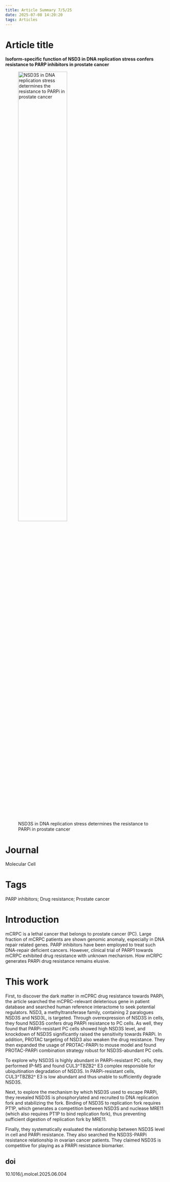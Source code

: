 ```yaml
---
title: Article Summary 7/5/25
date: 2025-07-08 14:20:20
tags: Articles
---
```


# Article title

**Isoform-specific function of NSD3 in DNA replication stress confers resistance to PARP inhibitors in prostate cancer**

<figure>
    <img src="image-20250708150219735.png" alt="NSD3S in DNA replication stress determines the resistance to PARPi in prostate cancer" width="60%"/>
    <figcaption> NSD3S in DNA replication stress determines the resistance to PARPi in prostate cancer </figcaption>
</figure>

# Journal

Molecular Cell

# Tags

PARP inhibitors; Drug resistance; Prostate cancer

<!--more-->

# Introduction

mCRPC is a lethal cancer that belongs to prostate cancer (PC). Large fraction of mCRPC patients are shown genomic anomaly, especially in DNA repair related genes. PARP inhibitors have been employed to treat such DNA-repair deficient cancers. However, clinical trial of PARP1 towards mCRPC exhibited drug resistance with unknown mechanism. How mCRPC generates PARPi drug resistance remains elusive.

# This work

First, to discover the dark matter in mCPRC drug resistance towards PARPi, the article searched the mCPRC-relevant deleterious gene in patient database and searched human reference interactome to seek potential regulators. NSD3, a methyltransferase family, containing 2 paralogues NSD3S and NSD3L, is targeted. Through overexpression of NSD3S in cells, they found NSD3S confers drug PARPi resistance to PC cells. As well, they found that PARPi-resistant PC cells showed high NSD3S level, and knockdown of NSD3S significantly raised the sensitivity towards PARPi. In addition, PROTAC targeting of NSD3 also weaken the drug resistance. They then expanded the usage of PROTAC-PARPi to mouse model and found PROTAC-PARPi combination strategy robust for NSD3S-abundant PC cells.

To explore why NSD3S is highly abundant in PARPi-resistant PC cells, they performed IP-MS and found CUL3^TBZB2^ E3 complex responsible for ubiquitination degradation of NSD3S. In PARPi-resistant cells, CUL3^TBZB2^ E3 is low abundant and thus unable to sufficiently degrade NSD3S.

Next, to explore the mechanism by which NSD3S used to escape PARPi, they revealed NSD3S is phosphorylated and recruited to DNA replication fork and stabilizing the fork. Binding of NSD3S to replication fork requires PT1P, which generates a competition between NSD3S and nuclease MRE11 (which also requires PT1P to bind replication fork), thus preventing sufficient digestion of replication fork by MRE11.

Finally, they systematically evaluated the relationship between NSD3S level in cell and PARPi resistance. They also searched the NSD3S-PARPi resistance relationship in ovarian cancer patients. They claimed NSD3S is competitive for playing as a PARPi resistance biomarker.

## doi

10.1016/j.molcel.2025.06.004



